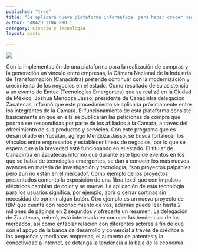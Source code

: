 ```yaml
---
published: "true"
title: "Se aplicará nueva plataforma informática  para hacer crecer negocios: Canacintra"
author: "ARAZU TINAJERO "
category: Ciencia y Tecnología
layout: posts

---
```


![](http://i.imgur.com/PkoqCdxm.jpg)

Con la implementación de una plataforma para la realización de compras y la generación un vínculo entre empresas, la Cámara Nacional de la Industria de Transformación (Canacintra) pretende continuar con la modernización y crecimiento de los negocios en el estado.
Como resultado de su asistencia a un evento de Emtec (Tecnologías Emergentes) que se realizó en la Ciudad de México, Joshua Mendoza Jasso, presidente de Canacintra delegación Zacatecas, informó que este procedimiento se aplicaría próximamente entre los integrantes de la Cámara.
El funcionamiento de esta plataforma consiste básicamente en que en ella se publicarán las peticiones de compra que podrán ser respondidas por parte de los afiliados a la Cámara, a través del ofrecimiento de sus productos y servicios.
Con este programa que es desarrollado en Yucatán, agregó Mendoza Jasso, se busca fortalecer los vínculos entre empresarios y establecer líneas de negocios, por lo que se espera que a la brevedad esté funcionando en el estado.
El titular de Canacintra en Zacatecas informó que durante este tipo de eventos en los que se habla de tecnologías emergentes, se dan a conocer los más nuevos avances en materia de investigación y tecnología, “son proyectos palpables pero aún no están en el mercado”.
Como ejemplo de los proyectos presentados comentó la exposición de una fibra textil que con impulsos eléctricos cambian de color y se mueve. La aplicación de esta tecnología para los usuarios significa, por ejemplo, abrir o cerrar cortinas sin necesidad de oprimir algún botón. 
Otro ejemplo es un nuevo proyecto de IBM que cuenta con reconocimiento de voz, además puede leer hasta 2 millones de páginas en 2 segundos y ofrecerte un resumen.
La delegación de Zacatecas, reiteró, está interesada en conocer las tendencias de los mercados, así como entablar relación con diferentes actores a fin de que con el apoyo de la banca de desarrollo y comercial a través de créditos a las pequeñas y medianas empresas, el aumento de patentes y la conectividad a internet, se detenga la tendencia a la baja de la economía.

